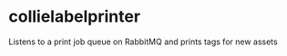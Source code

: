 collielabelprinter
==================

Listens to a print job queue on RabbitMQ and prints tags for new assets
